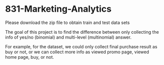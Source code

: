 # 831-Marketing-Analytics

Please download the zip file to obtain train and test data sets

The goal of this project is to find the difference between only collecting the info of yes/no (binomial) and multi-level (multinomial) answer.

For example, for the dataset, we could only collect final purchase result as buy or not, or we can collect more info as viewed promo page, viewed home page, buy, or not.


